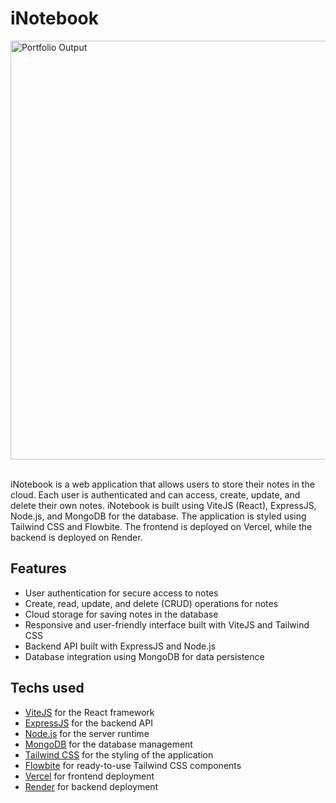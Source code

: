 # iNotebook

<img src="https://res.cloudinary.com/dg7etzwks/image/upload/v1688753740/portfolioProjects/inotebook_xwsqte.png" alt="Portfolio Output" style="height: auto; width: 670px;" />

<div>
  <img alt='' src='https://img.shields.io/badge/mongodb-100?style=for-the-badge&logo=&logoColor=white&labelColor=FFFFFF&color=64008C'/>
  <img alt='' src='https://img.shields.io/badge/reactjs-100?style=for-the-badge&logo=&logoColor=white&labelColor=FFFFFF&color=64008C'/>
  <img alt='' src='https://img.shields.io/badge/expressJS-100?style=for-the-badge&logo=&logoColor=white&labelColor=FFFFFF&color=64008C'/>
  <img alt='' src='https://img.shields.io/badge/nodejs-100?style=for-the-badge&logo=&logoColor=white&labelColor=FFFFFF&color=64008C'/>
  <img alt='' src='https://img.shields.io/badge/tailwindcss-100?style=for-the-badge&logo=&logoColor=white&labelColor=FFFFFF&color=64008C'/>
  <img alt='' src='https://img.shields.io/badge/flowbite-100?style=for-the-badge&logo=&logoColor=white&labelColor=FFFFFF&color=64008C'/>
</div>


iNotebook is a web application that allows users to store their notes in the cloud. Each user is authenticated and can access, create, update, and delete their own notes. iNotebook is built using ViteJS (React), ExpressJS, Node.js, and MongoDB for the database. The application is styled using Tailwind CSS and Flowbite. The frontend is deployed on Vercel, while the backend is deployed on Render.

## Features
- User authentication for secure access to notes
- Create, read, update, and delete (CRUD) operations for notes
- Cloud storage for saving notes in the database
- Responsive and user-friendly interface built with ViteJS and Tailwind CSS
- Backend API built with ExpressJS and Node.js
- Database integration using MongoDB for data persistence

## Techs used
- [ViteJS](https://vitejs.dev) for the React framework
- [ExpressJS](https://expressjs.com) for the backend API
- [Node.js](https://nodejs.org) for the server runtime
- [MongoDB](https://www.mongodb.com) for the database management
- [Tailwind CSS](https://tailwindcss.com) for the styling of the application
- [Flowbite](https://flowbite.com) for ready-to-use Tailwind CSS components
- [Vercel](https://vercel.com) for frontend deployment
- [Render](https://render.com) for backend deployment
